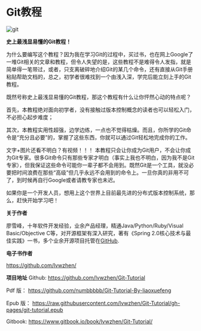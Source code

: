 # Git教程

![git](http://www.liaoxuefeng.com/files/attachments/0013848605496402772ffdb6ab448deb7eef7baa124171b000/0)

**史上最浅显易懂的Git教程！**

为什么要编写这个教程？因为我在学习Git的过程中，买过书，也在网上Google了一堆Git相关的文章和教程，但令人失望的是，这些教程不是难得令人发指，就是简单得一笔带过，或者，只支离破碎地介绍Git的某几个命令，还有直接从Git手册粘贴帮助文档的，总之，初学者很难找到一个由浅入深，学完后能立刻上手的Git教程。

既然号称史上最浅显易懂的Git教程，那这个教程有什么让你怦然心动的特点呢？

首先，本教程绝对面向初学者，没有接触过版本控制概念的读者也可以轻松入门，不必担心起步难度；

其次，本教程实用性超强，边学边练，一点也不觉得枯燥。而且，你所学的Git命令是“充分且必要”的，掌握了这些东西，你就可以通过Git轻松地完成你的工作。

文字+图片还看不明白？有视频！！！
本教程只会让你成为Git用户，不会让你成为Git专家。很多Git命令只有那些专家才明白（事实上我也不明白，因为我不是Git专家），但我保证这些命令可能你一辈子都不会用到。既然Git是一个工具，就没必要把时间浪费在那些“高级”但几乎永远不会用到的命令上。一旦你真的非用不可了，到时候再自行Google或者请教专家也未迟。

如果你是一个开发人员，想用上这个世界上目前最先进的分布式版本控制系统，那么，赶快开始学习吧！

**关于作者**

廖雪峰，十年软件开发经验，业余产品经理，精通Java/Python/Ruby/Visual Basic/Objective C等，对开源框架有深入研究，著有《Spring 2.0核心技术与最佳实践》一书，多个业余开源项目托管在[GitHub](https://github.com/michaelliao).

**电子书作者**

<https://github.com/lvwzhen/>

**项目地址**
Github: <https://github.com/lvwzhen/Git-Tutorial>

Pdf 版： <https://github.com/numbbbbb/Git-Tutorial-By-liaoxuefeng>

Epub 版： <https://raw.githubusercontent.com/lvwzhen/Git-Tutorial/gh-pages/git-tutorial.epub>

Gitbook: <https://www.gitbook.io/book/lvwzhen/Git-Tutorial/>